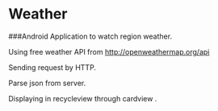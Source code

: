 # Weather

###Android Application to watch region weather.

Using free weather API from http://openweathermap.org/api

Sending request by HTTP.

Parse json from server.

Displaying in recycleview through cardview .
